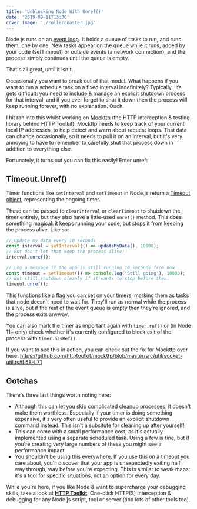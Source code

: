 ```yaml
---
title: 'Unblocking Node With Unref()'
date: '2019-09-11T13:30'
cover_image: './rollercoaster.jpg'
---
```


Node.js runs on an [event loop](https://developer.mozilla.org/en-US/docs/Web/JavaScript/EventLoop). It holds a queue of tasks to run, and runs them, one by one. New tasks appear on the queue while it runs, added by your code (setTimeout) or outside events (a network connection), and the process simply continues until the queue is empty.

That's all great, until it isn't.

Occasionally you want to break out of that model. What happens if you want to run a schedule task on a fixed interval indefinitely? Typically, life gets difficult: you need to include & manage an explicit shutdown process for that interval, and if you ever forget to shut it down then the process will keep running forever, with no explanation. Ouch.

I hit ran into this whilst working on [Mockttp](https://github.com/httptoolkit/mockttp) (the HTTP interception & testing library behind HTTP Toolkit). Mockttp needs to keep track of your current local IP addresses, to help detect and warn about request loops. That data can change occasionally, so it needs to poll it on an interval, but it's very annoying to have to remember to carefully shut that process down in addition to everything else.

Fortunately, it turns out you can fix this easily! Enter unref:

## Timeout.Unref()

Timer functions like `setInterval` and `setTimeout` in Node.js return a [Timeout object](https://nodejs.org/api/timers.html#timers_class_timeout), representing the ongoing timer.

These can be passed to `clearInterval` or `clearTimeout` to shutdown the timer entirely, but they also have a little-used `unref()` method. This does something magical: it keeps running your code, but stops it from keeping the process alive. Like so:

```js
// Update my data every 10 seconds
const interval = setInterval(() => updateMyData(), 10000);
// But don't let that keep the process alive!
interval.unref();

// Log a message if the app is still running 10 seconds from now
const timeout = setTimeout(() => console.log('Still going'), 10000);
// But still shutdown cleanly if it wants to stop before then:
timeout.unref();
```

This functions like a flag you can set on your timers, marking them as tasks that node doesn't need to wait for. They'll run as normal while the process is alive, but if the rest of the event queue is empty then they're ignored, and the process exits anyway.

You can also mark the timer as important again with `timer.ref()` or (in Node 11+ only) check whether it's currently configured to block exit of the process with `timer.hasRef()`.

If you want to see this in action, you can check out the fix for Mockttp over here: https://github.com/httptoolkit/mockttp/blob/master/src/util/socket-util.ts#L58-L71

## Gotchas

There's three last things worth noting here:

* Although this can let you skip complicated cleanup processes, it doesn't make them worthless. Especially if your timer is doing something expensive, it's very often useful to provide an explicit shutdown command instead. This isn't a subsitute for cleaning up after yourself!
* This can come with a small performance cost, as it's actually implemented using a separate scheduled task. Using a few is fine, but if you're creating very large numbers of these you might see a performance impact.
* You shouldn't be using this everywhere. If you use this on a timeout you care about, you'll discover that your app is unexpectedly exiting half way through, way before you're expecting. This is similar to weak maps: it's a tool for specific situations, not an option for every day.

While you're here, if you like Node & want to supercharge your debugging skills, take a look at **[HTTP Toolkit](https://httptoolkit.tech/view/javascript)**. One-click HTTP(S) interception & debugging for any Node.js script, tool or server (and lots of other tools too).
